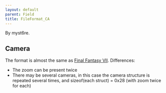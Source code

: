 ```yaml
---
layout: default
parent: Field
title: FileFormat_CA
---
```


By myst6re.

## Camera

The format is almost the same as [Final Fantasy VII](../FF7/Field/Camera_Matrix.md). Differences:

-   The zoom can be present twice
-   There may be several cameras, in this case the camera structure is repeated several times, and sizeof(each struct) = 0x28 (with zoom twice for each)

